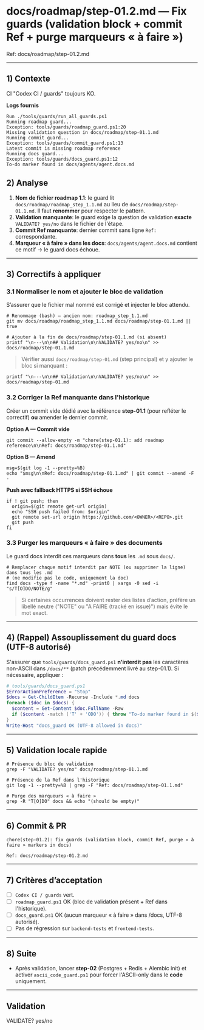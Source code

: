 # docs/roadmap/step-01.2.md — Fix guards (validation block + commit Ref + purge marqueurs « à faire »)

Ref: docs/roadmap/step-01.2.md

---

## 1) Contexte
CI "Codex CI / guards" toujours KO.

**Logs fournis**
```
Run ./tools/guards/run_all_guards.ps1
Running roadmap guard...
Exception: tools/guards/roadmap_guard.ps1:20
Missing validation question in docs/roadmap/step-01.1.md
Running commit guard...
Exception: tools/guards/commit_guard.ps1:13
Latest commit is missing roadmap reference
Running docs guard...
Exception: tools/guards/docs_guard.ps1:12
To-do marker found in docs/agents/agent.docs.md
```

## 2) Analyse
1) **Nom de fichier roadmap 1.1**: le guard lit `docs/roadmap/roadmap_step_1.1.md` au lieu de `docs/roadmap/step-01.1.md`. Il faut **renommer** pour respecter le pattern.
2) **Validation manquante**: le guard exige la question de validation **exacte** `VALIDATE? yes/no` dans le fichier de l'étape.  
3) **Commit Ref manquante**: dernier commit sans ligne `Ref:` correspondante.  
4) **Marqueur « à faire » dans les docs**: `docs/agents/agent.docs.md` contient ce motif → le guard docs échoue.

---

## 3) Correctifs à appliquer

### 3.1 Normaliser le nom et ajouter le bloc de validation
S’assurer que le fichier mal nommé est corrigé et injecter le bloc attendu.

```
# Renommage (bash) — ancien nom: roadmap_step_1.1.md
git mv docs/roadmap/roadmap_step_1.1.md docs/roadmap/step-01.1.md || true

# Ajouter à la fin de docs/roadmap/step-01.1.md (si absent)
printf "\n---\n\n## Validation\n\nVALIDATE? yes/no\n" >> docs/roadmap/step-01.1.md
```

> Vérifier aussi `docs/roadmap/step-01.md` (step principal) et y ajouter le bloc si manquant :
```
printf "\n---\n\n## Validation\n\nVALIDATE? yes/no\n" >> docs/roadmap/step-01.md
```

### 3.2 Corriger la Ref manquante dans l'historique
Créer un commit vide dédié avec la référence **step-01.1** (pour refléter le correctif) **ou** amender le dernier commit.

**Option A — Commit vide**
```
git commit --allow-empty -m "chore(step-01.1): add roadmap reference\n\nRef: docs/roadmap/step-01.1.md"
```

**Option B — Amend**
```
msg=$(git log -1 --pretty=%B)
echo "$msg\n\nRef: docs/roadmap/step-01.1.md" | git commit --amend -F -
```

**Push avec fallback HTTPS si SSH échoue**
```
if ! git push; then
  origin=$(git remote get-url origin)
  echo "SSH push failed from: $origin"
  git remote set-url origin https://github.com/<OWNER>/<REPO>.git
  git push
fi
```

### 3.3 Purger les marqueurs « à faire » des documents
Le guard docs interdit ces marqueurs dans **tous** les `.md` sous `docs/`.

```
# Remplacer chaque motif interdit par NOTE (ou supprimer la ligne) dans tous les .md
# (ne modifie pas le code, uniquement la doc)
find docs -type f -name "*.md" -print0 | xargs -0 sed -i "s/T[O]DO/NOTE/g"
```

> Si certaines occurrences doivent rester des listes d’action, préfère un libellé neutre ("NOTE" ou "A FAIRE (tracké en issue)") mais évite le mot exact.

---

## 4) (Rappel) Assouplissement du guard docs (UTF-8 autorisé)
S'assurer que `tools/guards/docs_guard.ps1` **n'interdit pas** les caractères non-ASCII dans `/docs/**` (patch précédemment livré au step-01.1). Si nécessaire, appliquer :

```ps1
# tools/guards/docs_guard.ps1
$ErrorActionPreference = "Stop"
$docs = Get-ChildItem -Recurse -Include *.md docs
foreach ($doc in $docs) {
  $content = Get-Content $doc.FullName -Raw
  if ($content -match ('T' + 'ODO')) { throw "To-do marker found in $($doc.FullName)" }
}
Write-Host "docs_guard OK (UTF-8 allowed in docs)"
```

---

## 5) Validation locale rapide
```
# Présence du bloc de validation
grep -F "VALIDATE? yes/no" docs/roadmap/step-01.1.md

# Présence de la Ref dans l'historique
git log -1 --pretty=%B | grep -F "Ref: docs/roadmap/step-01.1.md"

# Purge des marqueurs « à faire »
grep -R "T[O]DO" docs && echo "(should be empty)"
```

---

## 6) Commit & PR
```
chore(step-01.2): fix guards (validation block, commit Ref, purge « à faire » markers in docs)

Ref: docs/roadmap/step-01.2.md
```

---

## 7) Critères d’acceptation
- [ ] `Codex CI / guards` vert.  
- [ ] `roadmap_guard.ps1` OK (bloc de validation présent + Ref dans l'historique).  
- [ ] `docs_guard.ps1` OK (aucun marqueur « à faire » dans /docs, UTF-8 autorisé).
- [ ] Pas de régression sur `backend-tests` et `frontend-tests`.

---

## 8) Suite
- Après validation, lancer **step-02** (Postgres + Redis + Alembic init) et activer `ascii_code_guard.ps1` pour forcer l'ASCII-only dans le **code** uniquement.

---

## Validation

VALIDATE? yes/no

